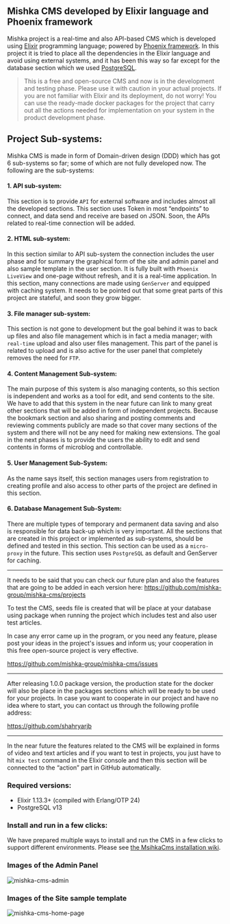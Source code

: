 ## Mishka CMS developed by Elixir language and Phoenix framework
Mishka project is a real-time and also API-based CMS which is developed using [Elixir](https://elixir-lang.org/) programming language; powered by [Phoenix framework](https://phoenixframework.org/). In this project it is tried to place all the dependencies in the Elixir language and avoid using external systems, and it has been this way so far except for the database section which we used [PostgreSQL](https://www.postgresql.org/).

> This is a free and open-source CMS and now is in the development and testing phase. Please use it with caution in your actual projects. If you are not familiar with Elixir and its deployment, do not worry! You can use the ready-made docker packages for the project that carry out all the actions needed for implementation on your system in the product development phase.

## Project Sub-systems:

Mishka CMS is made in form of Domain-driven design (DDD) which has got 6 sub-systems so far; some of which are not fully developed now. The following are the sub-systems:

#### 1. API sub-system: 


This section is to provide `API` for external software and includes almost all the developed sections. This section uses Token in most “endpoints” to connect, and data send and receive are based on JSON. Soon, the APIs related to real-time connection will be added.

#### 2. HTML sub-system: 

In this section similar to API sub-system the connection includes the user phase and for summary the graphical form of the site and admin panel and also sample template in the user section. It is fully built with `Phoenix LiveView` and one-page without refresh, and it is a real-time application. In this section, many connections are made using `GenServer` and equipped with caching system. It needs to be pointed out that some great parts of this project are stateful, and soon they grow bigger. 


####  3. File manager sub-system: 

This section is not gone to development but the goal behind it was to back up files and also file management which is in fact a media manager; with `real-time` upload and also user files management. This part of the panel is related to upload and is also active for the user panel that completely removes the need for `FTP`.

####  4. Content Management Sub-system: 

The main purpose of this system is also managing contents, so this section is independent and works as a tool for edit, and send contents to the site. We have to add that this system in the near future can link to many great other sections that will be added in form of independent projects. Because the bookmark section and also sharing and posting comments and reviewing comments publicly are made so that cover many sections of the system and there will not be any need for making new extensions. The goal in the next phases is to provide the users the ability to edit and send contents in forms of microblog and controllable.

####  5. User Management Sub-System: 

As the name says itself, this section manages users from registration to creating profile and also access to other parts of the project are defined in this section.

####  6. Database Management Sub-System: 

There are multiple types of temporary and permanent data saving and also is responsible for data back-up which is very important. All the sections that are created in this project or implemented as sub-systems, should be defined and tested in this section. This section can be used as a `micro-proxy` in the future. This section uses `PostgreSQL` as default and GenServer for caching.

---

It needs to be said that you can check our future plan and also the features that are going to be added in each version here: https://github.com/mishka-group/mishka-cms/projects

To test the CMS, seeds file is created that will be place at your database using package when running the project which includes test and also user test articles.

In case any error came up in the program, or you need any feature, please post your ideas in the project's issues and inform us; your cooperation in this free open-source project is very effective. 

https://github.com/mishka-group/mishka-cms/issues

---

After releasing 1.0.0 package version, the production state for the docker will also be place in the packages sections which will be ready to be used for your projects. In case you want to cooperate in our project and have no idea where to start, you can contact us through the following profile address: 

https://github.com/shahryarjb

---

In the near future the features related to the CMS will be explained in forms of video and text articles and if you want to test in projects, you just have to hit `mix test` command in the Elixir console and then this section will be connected to the “action” part in GitHub automatically.

### Required versions:

- Elixir 1.13.3+ (compiled with Erlang/OTP 24)
- PostgreSQL v13

### Install and run in a few clicks:
We have prepared multiple ways to install and run the CMS in a few clicks to support different environments. Please see [the MsihkaCms installation wiki](https://github.com/mishka-group/mishka-cms/wiki/Installation).

### Images of the Admin Panel

![mishka-cms-admin](https://user-images.githubusercontent.com/8413604/129250846-35abcf82-bb65-432b-98be-e7a025607415.png)

### Images of the Site sample template

![mishka-cms-home-page](https://user-images.githubusercontent.com/8413604/129250980-ce45c35e-389a-435a-bf95-2829c7323862.png)
